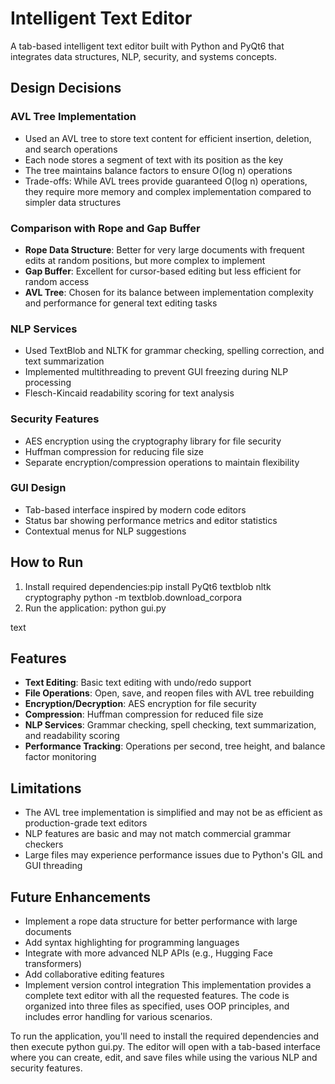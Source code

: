 # Intelligent Text Editor

A tab-based intelligent text editor built with Python and PyQt6 that integrates data structures, NLP, security, and systems concepts.

## Design Decisions

### AVL Tree Implementation
- Used an AVL tree to store text content for efficient insertion, deletion, and search operations
- Each node stores a segment of text with its position as the key
- The tree maintains balance factors to ensure O(log n) operations
- Trade-offs: While AVL trees provide guaranteed O(log n) operations, they require more memory and complex implementation compared to simpler data structures

### Comparison with Rope and Gap Buffer
- **Rope Data Structure**: Better for very large documents with frequent edits at random positions, but more complex to implement
- **Gap Buffer**: Excellent for cursor-based editing but less efficient for random access
- **AVL Tree**: Chosen for its balance between implementation complexity and performance for general text editing tasks

### NLP Services
- Used TextBlob and NLTK for grammar checking, spelling correction, and text summarization
- Implemented multithreading to prevent GUI freezing during NLP processing
- Flesch-Kincaid readability scoring for text analysis

### Security Features
- AES encryption using the cryptography library for file security
- Huffman compression for reducing file size
- Separate encryption/compression operations to maintain flexibility

### GUI Design
- Tab-based interface inspired by modern code editors
- Status bar showing performance metrics and editor statistics
- Contextual menus for NLP suggestions

## How to Run

1. Install required dependencies:pip install PyQt6 textblob nltk cryptography
python -m textblob.download_corpora
2. Run the application:
python gui.py

text

## Features

- **Text Editing**: Basic text editing with undo/redo support
- **File Operations**: Open, save, and reopen files with AVL tree rebuilding
- **Encryption/Decryption**: AES encryption for file security
- **Compression**: Huffman compression for reduced file size
- **NLP Services**: Grammar checking, spell checking, text summarization, and readability scoring
- **Performance Tracking**: Operations per second, tree height, and balance factor monitoring

## Limitations

- The AVL tree implementation is simplified and may not be as efficient as production-grade text editors
- NLP features are basic and may not match commercial grammar checkers
- Large files may experience performance issues due to Python's GIL and GUI threading

## Future Enhancements

- Implement a rope data structure for better performance with large documents
- Add syntax highlighting for programming languages
- Integrate with more advanced NLP APIs (e.g., Hugging Face transformers)
- Add collaborative editing features
- Implement version control integration
This implementation provides a complete text editor with all the requested features. The code is organized into three files as specified, uses OOP principles, and includes error handling for various scenarios.

To run the application, you'll need to install the required dependencies and then execute python gui.py. The editor will open with a tab-based interface where you can create, edit, and save files while using the various NLP and security features.

